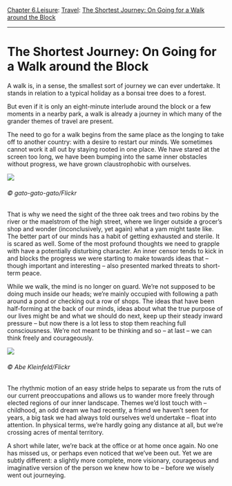 [Chapter 6.Leisure](https://www.theschooloflife.com/thebookoflife/category/leisure/): [Travel](https://www.theschooloflife.com/thebookoflife/category/leisure/travel/): [The Shortest Journey: On Going for a Walk around the Block](https://www.theschooloflife.com/thebookoflife/the-shortest-journey-on-going-for-a-walk-around-the-block/)

* * *

# The Shortest Journey: On Going for a Walk around the Block

A walk is, in a sense, the smallest sort of journey we can ever undertake. It stands in relation to a typical holiday as a bonsai tree does to a forest.

But even if it is only an eight-minute interlude around the block or a few moments in a nearby park, a walk is already a journey in which many of the grander themes of travel are present.

The need to go for a walk begins from the same place as the longing to take off to another country: with a desire to restart our minds. We sometimes cannot work it all out by staying rooted in one place. We have stared at the screen too long, we have been bumping into the same inner obstacles without progress, we have grown claustrophobic with ourselves.

![](https://www.theschooloflife.com/thebookoflife/wp-content/uploads/2017/06/11561948776_0e3b78ce25_z.jpg)

###### © gato-gato-gato/Flickr

That is why we need the sight of the three oak trees and two robins by the river or the maelstrom of the high street, where we linger outside a grocer’s shop and wonder (inconclusively, yet again) what a yam might taste like. The better part of our minds has a habit of getting exhausted and sterile. It is scared as well. Some of the most profound thoughts we need to grapple with have a potentially disturbing character. An inner censor tends to kick in and blocks the progress we were starting to make towards ideas that – though important and interesting – also presented marked threats to short-term peace.

While we walk, the mind is no longer on guard. We’re not supposed to be doing much inside our heads; we’re mainly occupied with following a path around a pond or checking out a row of shops. The ideas that have been half-forming at the back of our minds, ideas about what the true purpose of our lives might be and what we should do next, keep up their steady inward pressure – but now there is a lot less to stop them reaching full consciousness. We’re not meant to be thinking and so – at last – we can think freely and courageously.

![](https://www.theschooloflife.com/thebookoflife/wp-content/uploads/2017/06/6054705885_055492fffe_b.jpg)

###### © Abe Kleinfeld/Flickr

The rhythmic motion of an easy stride helps to separate us from the ruts of our current preoccupations and allows us to wander more freely through elected regions of our inner landscape. Themes we’d lost touch with – childhood, an odd dream we had recently, a friend we haven’t seen for years, a big task we had always told ourselves we’d undertake – float into attention. In physical terms, we’re hardly going any distance at all, but we’re crossing acres of mental territory.

A short while later, we’re back at the office or at home once again. No one has missed us, or perhaps even noticed that we’ve been out. Yet we are subtly different: a slightly more complete, more visionary, courageous and imaginative version of the person we knew how to be – before we wisely went out journeying.
